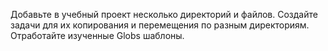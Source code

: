 Добавьте в учебный проект несколько директорий и файлов. Создайте задачи для их копирования и перемещения по разным директориям. Отработайте изученные Globs шаблоны.
